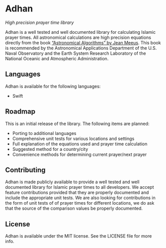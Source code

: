 # Adhan
*High precision prayer time library*

Adhan is a well tested and well documented library for calculating Islamic prayer times. All astronomical calculations 
are high precision equations directly from the book 
[“Astronomical Algorithms” by Jean Meeus](http://www.willbell.com/math/mc1.htm). This book is recommended 
by the Astronomical Applications Department of the U.S. Naval Observatory and the Earth System Research Laboratory 
of the National Oceanic and Atmospheric Administration.

## Languages

Adhan is available for the following languages:

- Swift

## Roadmap

This is an initial release of the library. The following items are planned:

- Porting to additional languages
- Comprehensive unit tests for various locations and settings
- Full explanation of the equations used and prayer time calculation
- Suggested method for a country/city
- Convenience methods for determining current prayer/next prayer

## Contributing

Adhan is made publicly available to provide a well tested and well documented library for Islamic prayer times to all 
developers. We accept feature contributions provided that they are properly documented and include the appropriate 
unit tests. We are also looking for contributions in the form of unit tests of of prayer times for different 
locations, we do ask that the source of the comparison values be properly documented.

## License

Adhan is available under the MIT license. See the LICENSE file for more info.
